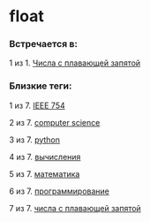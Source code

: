 # float

### Встречается в:

1 из 1. [Числа с плавающей запятой](../Computer%20science/Числа%20с%20плавающей%20запятой.md)


### Близкие теги:

1 из 7. [IEEE 754](../__tags/ieee_754.md)

2 из 7. [computer science](../__tags/computer_science.md)

3 из 7. [python](../__tags/python.md)

4 из 7. [вычисления](../__tags/vychisleniya.md)

5 из 7. [математика](../__tags/matematika.md)

6 из 7. [программирование](../__tags/programmirovanie.md)

7 из 7. [числа с плавающей запятой](../__tags/chisla_s_plavayschey_zapyatoy.md)

